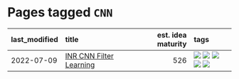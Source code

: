 # Pages tagged `CNN`

|last_modified|title|est. idea maturity|tags
|:---|:---|---:|:---|
|2022-07-09|[INR CNN Filter Learning](../INR_CNN_filter_learning.md)|526|[![](https://img.shields.io/badge/tag-CNN-1743a)](../tags/CNN.md) [![](https://img.shields.io/badge/tag-INR-c92725)](../tags/INR.md) [![](https://img.shields.io/badge/tag-deep_learning-43d799)](../tags/deep_learning.md) [![](https://img.shields.io/badge/tag-experimental-1043a5)](../tags/experimental.md) [![](https://img.shields.io/badge/tag-filter_learning-d548d8)](../tags/filter_learning.md)|